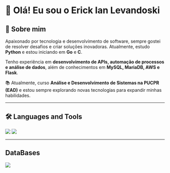 # 👋 Olá! Eu sou o Erick Ian Levandoski  

## 🚀 Sobre mim  
Apaixonado por tecnologia e desenvolvimento de software, sempre gostei de resolver desafios e criar soluções inovadoras. Atualmente, estudo **Python** e estou iniciando em **Go** e **C**.  

Tenho experiência em **desenvolvimento de APIs, automação de processos e análise de dados**, além de conhecimentos em **MySQL, MariaDB, AWS e Flask**.  

📚 Atualmente, curso **Análise e Desenvolvimento de Sistemas na PUCPR (EAD)** e estou sempre explorando novas tecnologias para expandir minhas habilidades.  

---

## 🛠️ Languages and Tools 
<img src="https://skillicons.dev/icons?i=python,go,vscode,git,github" />
<img src="https://skillicons.dev/icons?i=aws,flask,postman,selenium,ubuntu" />

---

## DataBases
<img src="https://skillicons.dev/icons?i=mysql" />
